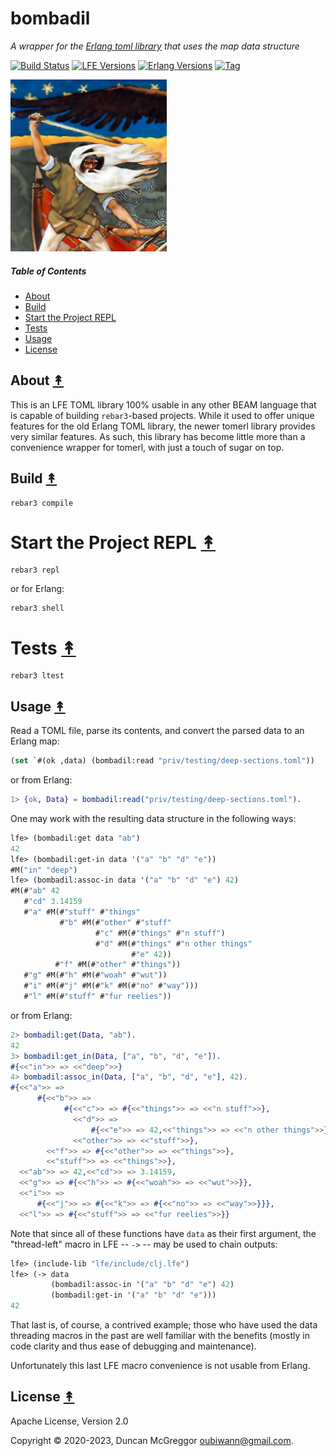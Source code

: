 # bombadil

*A wrapper for the [Erlang toml library](https://github.com/dozzie/toml) that uses the map data structure*

[![Build Status][gh-actions-badge]][gh-actions]
[![LFE Versions][lfe-badge]][lfe]
[![Erlang Versions][erlang-badge]][versions]
[![Tag][github-tag-badge]][github-tag]

[![Project Logo][logo]][logo-large]

##### Table of Contents

* [About](#about-)
* [Build](#build-)
* [Start the Project REPL](#start-the-repl-)
* [Tests](#tests-)
* [Usage](#usage-)
* [License](#license-)

## About [&#x219F;](#table-of-contents)

This is an LFE TOML library 100% usable in any other BEAM language that is
capable of building `rebar3`-based projects. While it used to offer unique 
features for the old Erlang TOML library, the newer tomerl library provides
very similar features. As such, this library has become little more than a
convenience wrapper for tomerl, with just a touch of sugar on top.

## Build [&#x219F;](#table-of-contents)

```shell
rebar3 compile
```

# Start the Project REPL [&#x219F;](#table-of-contents)

```shell
rebar3 repl
```

or for Erlang:

```shell
rebar3 shell
```

# Tests [&#x219F;](#table-of-contents)

```shell
rebar3 ltest
```

## Usage [&#x219F;](#table-of-contents)

Read a TOML file, parse its contents, and convert the parsed data to an Erlang
map:

```lisp
(set `#(ok ,data) (bombadil:read "priv/testing/deep-sections.toml"))
```

or from Erlang:

```erlang
1> {ok, Data} = bombadil:read("priv/testing/deep-sections.toml").
```

One may work with the resulting data structure in the following ways:

```lisp
lfe> (bombadil:get data "ab")
42
lfe> (bombadil:get-in data '("a" "b" "d" "e"))
#M("in" "deep")
lfe> (bombadil:assoc-in data '("a" "b" "d" "e") 42)
#M(#"ab" 42
   #"cd" 3.14159
   #"a" #M(#"stuff" #"things"
           #"b" #M(#"other" #"stuff"
                   #"c" #M(#"things" #"n stuff")
                   #"d" #M(#"things" #"n other things"
                           #"e" 42))
          #"f" #M(#"other" #"things"))
   #"g" #M(#"h" #M(#"woah" #"wut"))
   #"i" #M(#"j" #M(#"k" #M(#"no" #"way")))
   #"l" #M(#"stuff" #"fur reelies"))
```

or from Erlang:

```erlang
2> bombadil:get(Data, "ab").
42
3> bombadil:get_in(Data, ["a", "b", "d", "e"]).
#{<<"in">> => <<"deep">>}
4> bombadil:assoc_in(Data, ["a", "b", "d", "e"], 42).
#{<<"a">> =>
      #{<<"b">> =>
            #{<<"c">> => #{<<"things">> => <<"n stuff">>},
              <<"d">> =>
                  #{<<"e">> => 42,<<"things">> => <<"n other things">>},
              <<"other">> => <<"stuff">>},
        <<"f">> => #{<<"other">> => <<"things">>},
        <<"stuff">> => <<"things">>},
  <<"ab">> => 42,<<"cd">> => 3.14159,
  <<"g">> => #{<<"h">> => #{<<"woah">> => <<"wut">>}},
  <<"i">> =>
      #{<<"j">> => #{<<"k">> => #{<<"no">> => <<"way">>}}},
  <<"l">> => #{<<"stuff">> => <<"fur reelies">>}}
```

Note that since all of these functions have `data` as their first argument, the
"thread-left" macro in LFE -- `->` -- may be used to chain outputs:

```lisp
lfe> (include-lib "lfe/include/clj.lfe")
lfe> (-> data
         (bombadil:assoc-in '("a" "b" "d" "e") 42)
         (bombadil:get-in '("a" "b" "d" "e")))
42
```

That last is, of course, a contrived example; those who have used the data threading
macros in the past are well familiar with the benefits (mostly in code clarity
and thus ease of debugging and maintenance).

Unfortunately this last LFE macro convenience is not usable from Erlang.

## License [&#x219F;](#table-of-contents)

Apache License, Version 2.0

Copyright © 2020-2023, Duncan McGreggor <oubiwann@gmail.com>.

[//]: ---Named-Links---

[logo]: priv/images/logo.png
[logo-large]: https://en.wikipedia.org/wiki/File:Gallen-Kallela_The_defence_of_the_Sampo.jpg
[gh-actions-badge]: https://github.com/lfex/bombadil/workflows/ci%2Fcd/badge.svg
[gh-actions]: https://github.com/lfex/bombadil/actions
[lfe]: https://github.com/rvirding/lfe
[lfe-badge]: https://img.shields.io/badge/lfe-2.1-blue.svg
[erlang-badge]: https://img.shields.io/badge/erlang-20%20to%2025-blue.svg
[versions]: https://github.com/lfex/bombadil/blob/master/.github/workflows/cicd.yml
[github-tag]: https://github.com/lfex/bombadil/tags
[github-tag-badge]: https://img.shields.io/github/tag/lfex/bombadil.svg
